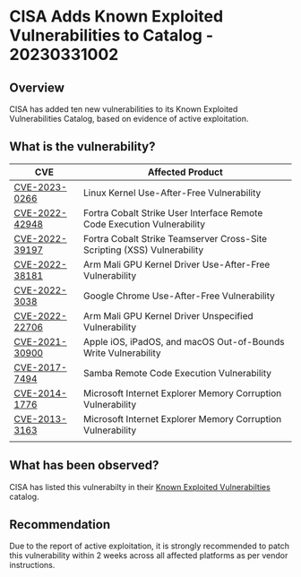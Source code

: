 # CISA Adds Known Exploited Vulnerabilities to Catalog - 20230331002

## Overview

CISA has added ten new vulnerabilities to its Known Exploited Vulnerabilities Catalog, based on evidence of active exploitation.

## What is the vulnerability?

| CVE                                                               | Affected Product                                                         |
| ----------------------------------------------------------------- | ------------------------------------------------------------------------ |
| [CVE-2023-0266](https://nvd.nist.gov/vuln/detail/CVE-2023-0266)   | Linux Kernel Use-After-Free Vulnerability                                |
| [CVE-2022-42948](https://nvd.nist.gov/vuln/detail/CVE-2022-42948) | Fortra Cobalt Strike User Interface Remote Code Execution Vulnerability  |
| [CVE-2022-39197](https://nvd.nist.gov/vuln/detail/CVE-2022-39197) | Fortra Cobalt Strike Teamserver Cross-Site Scripting (XSS) Vulnerability |
| [CVE-2022-38181](https://nvd.nist.gov/vuln/detail/CVE-2022-38181) | Arm Mali GPU Kernel Driver Use-After-Free Vulnerability                  |
| [CVE-2022-3038](https://nvd.nist.gov/vuln/detail/CVE-2022-3038)   | Google Chrome Use-After-Free Vulnerability                               |
| [CVE-2022-22706](https://nvd.nist.gov/vuln/detail/CVE-2022-22706) | Arm Mali GPU Kernel Driver Unspecified Vulnerability                     |
| [CVE-2021-30900](https://nvd.nist.gov/vuln/detail/CVE-2021-30900) | Apple iOS, iPadOS, and macOS Out-of-Bounds Write Vulnerability           |
| [CVE-2017-7494](https://nvd.nist.gov/vuln/detail/CVE-2017-7494)   | Samba Remote Code Execution Vulnerability                                |
| [CVE-2014-1776](https://nvd.nist.gov/vuln/detail/CVE-2014-1776)   | Microsoft Internet Explorer Memory Corruption Vulnerability              |
| [CVE-2013-3163](https://nvd.nist.gov/vuln/detail/CVE-2013-3163)   | Microsoft Internet Explorer Memory Corruption Vulnerability              |
|                                                                   |                                                                          |

## What has been observed?

CISA has listed this vulnerabilty in their [Known Exploited Vulnerabilties](https://www.cisa.gov/known-exploited-vulnerabilities-catalog) catalog.

## Recommendation

Due to the report of active exploitation, it is strongly recommended to patch this vulnerability within 2 weeks across all affected platforms as per vendor instructions.
